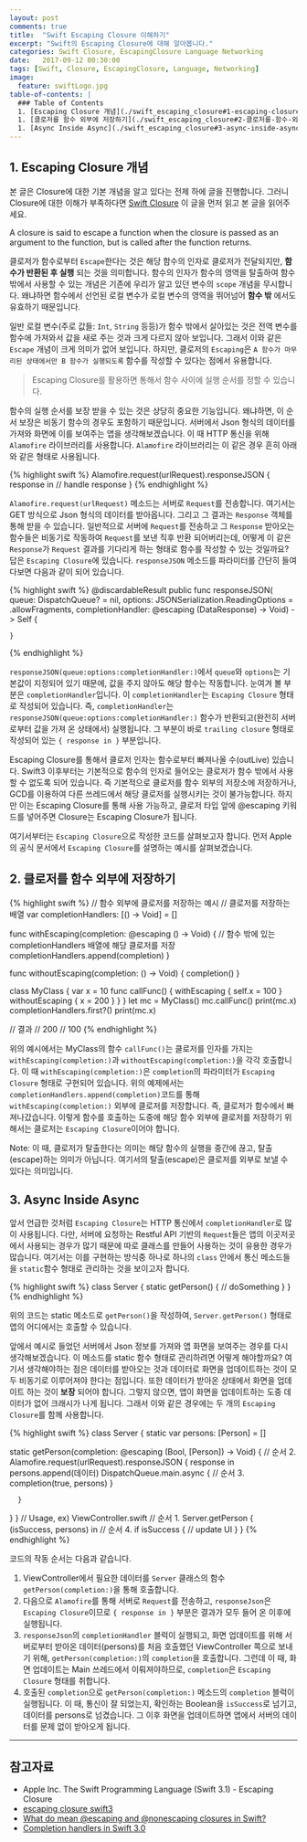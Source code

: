 ```yaml
---
layout: post
comments: true
title:  "Swift Escaping Closure 이해하기"
excerpt: "Swift의 Escaping Closure에 대해 알아봅니다."
categories: Swift Closure, EscapingClosure Language Networking
date:   2017-09-12 00:30:00
tags: [Swift, Closure, EscapingClosure, Language, Networking]
image:
  feature: swiftLogo.jpg
table-of-contents: |
  ### Table of Contents  
  1. [Escaping Closure 개념](./swift_escaping_closure#1-escaping-closure-개념)
  1. [클로저를 함수 외부에 저장하기](./swift_escaping_closure#2-클로저를-함수-외부에-저장하기)
  1. [Async Inside Async](./swift_escaping_closure#3-async-inside-async)
---
```


## 1. Escaping Closure 개념

본 글은 Closure에 대한 기본 개념을 알고 있다는 전제 하에 글을 진행합니다. 그러니 Closure에 대한 이해가 부족하다면 [Swift Closure](https://hcn1519.github.io/articles/2017-05/swift_closure) 이 글을 먼저 읽고 본 글을 읽어주세요.

<div class="message">
  A closure is said to escape a function when the closure is passed as an argument to the function, but is called after the function returns.
</div>

클로저가 함수로부터 `Escape`한다는 것은 해당 함수의 인자로 클로저가 전달되지만, **함수가 반환된 후 실행** 되는 것을 의미합니다. 함수의 인자가 함수의 영역을 탈출하여 함수 밖에서 사용할 수 있는 개념은 기존에 우리가 알고 있던 변수의 `scope` 개념을 무시합니다. 왜냐하면 함수에서 선언된 로컬 변수가 로컬 변수의 영역을 뛰어넘어 **함수 밖** 에서도 유효하기 때문입니다.

일반 로컬 변수(주로 값들: `Int`, `String` 등등)가 함수 밖에서 살아있는 것은 전역 변수를 함수에 가져와서 값을 새로 주는 것과 크게 다르지 않아 보입니다. 그래서 이와 같은 `Escape` 개념이 크게 의미가 없어 보입니다. 하지만, 클로저의 `Escaping`은 `A 함수가 마무리된 상태에서만 B 함수가 실행되도록` 함수를 작성할 수 있다는 점에서 유용합니다.

> Escaping Closure를 활용하면 통해서 함수 사이에 실행 순서를 정할 수 있습니다.

함수의 실행 순서를 보장 받을 수 있는 것은 상당히 중요한 기능입니다. 왜냐하면, 이 순서 보장은 비동기 함수의 경우도 포함하기 때문입니다. 서버에서 Json 형식의 데이터를 가져와 화면에 이를 보여주는 앱을 생각해보겠습니다. 이 때 HTTP 통신을 위해 `Alamofire` 라이브러리를 사용합니다. `Alamofire` 라이브러리는 이 같은 경우 흔히 아래와 같은 형태로 사용됩니다.

{% highlight swift %}
Alamofire.request(urlRequest).responseJSON { response in
  // handle response
}
{% endhighlight %}

`Alamofire.request(urlRequest)` 메소드는 서버로 `Request`를 전송합니다. 여기서는 GET 방식으로 Json 형식의 데이터를 받아옵니다. 그리고 그 결과는 `Response` 객체를 통해 받을 수 있습니다. 일반적으로 서버에 `Request`를 전송하고 그 `Response` 받아오는 함수들은 비동기로 작동하여 `Request`를 보낸 직후 반환 되어버리는데, 어떻게 이 같은 `Response`가 `Request` 결과를 기다리게 하는 형태로 함수를 작성할 수 있는 것일까요? 답은 `Escaping Closure`에 있습니다. `responseJSON` 메소드를 파라미터를 간단히 들여다보면 다음과 같이 되어 있습니다.

{% highlight swift %}
@discardableResult
    public func responseJSON(
        queue: DispatchQueue? = nil,
        options: JSONSerialization.ReadingOptions = .allowFragments,
        completionHandler: @escaping (DataResponse<Any>) -> Void)
        -> Self
    {

    }
{% endhighlight %}

`responseJSON(queue:options:completionHandler:)`에서 `queue`와 `options`는 기본값이 지정되어 있기 때문에, 값을 주지 않아도 해당 함수는 작동합니다. 눈여겨 볼 부분은 `completionHandler`입니다. 이 `completionHandler`는 `Escaping Closure` 형태로 작성되어 있습니다. 즉, `completionHandler`는 `responseJSON(queue:options:completionHandler:)` 함수가 반환되고(완전히 서버로부터 값을 가져 온 상태에서) 실행됩니다. 그 부분이 바로 `trailing closure` 형태로 작성되어 있는 `{ response in }` 부분입니다.

<div class="message">
  Escaping Closure를 통해서 클로저 인자는 함수로부터 빠져나올 수(outLive) 있습니다. Swift3 이후부터는 기본적으로 함수의 인자로 들어오는 클로저가 함수 밖에서 사용할 수 없도록 되어 있습니다. 즉 기본적으로 클로저를 함수 외부의 저장소에 저장하거나, GCD를 이용하여 다른 쓰레드에서 해당 클로저를 실행시키는 것이 불가능합니다. 하지만 이는 Escaping Closure를 통해 사용 가능하고, 클로저 타입 앞에 @escaping 키워드를 넣어주면 Closure는 Escaping Closure가 됩니다.
</div>

여기서부터는 `Escaping Closure`으로 작성한 코드를 살펴보고자 합니다. 먼저 Apple의 공식 문서에서 `Escaping Closure`를 설명하는 예시를 살펴보겠습니다.

## 2. 클로저를 함수 외부에 저장하기

{% highlight swift %}
// 함수 외부에 클로저를 저장하는 예시
// 클로저를 저장하는 배열
var completionHandlers: [() -> Void] = []

func withEscaping(completion: @escaping () -> Void) {
    // 함수 밖에 있는 completionHandlers 배열에 해당 클로저를 저장
    completionHandlers.append(completion)
}

func withoutEscaping(completion: () -> Void) {
    completion()
}

class MyClass {
    var x = 10
    func callFunc() {
        withEscaping { self.x = 100 }
        withoutEscaping { x = 200 }
    }
}
let mc = MyClass()
mc.callFunc()
print(mc.x)
completionHandlers.first?()
print(mc.x)

// 결과
// 200
// 100
{% endhighlight %}

위의 예시에서는 MyClass의 함수 `callFunc()`는 클로저를 인자를 가지는 `withEscaping(completion:)`과 `withoutEscaping(completion:)`을 각각 호출합니다. 이 때 `withEscaping(completion:)`은 `completion`의 파라미터가 `Escaping Closure` 형태로 구현되어 있습니다. 위의 예제에서는 `completionHandlers.append(completion)`코드를 통해 `withEscaping(completion:)` 외부에 클로저를 저장합니다. 즉, 클로저가 함수에서 빠져나갔습니다. 이렇게 함수를 호출하는 도중에 해당 함수 외부에 클로저를 저장하기 위해서는 클로저는 `Escaping Closure`이어야 합니다.

<div class="message">
  Note: 이 때, 클로저가 탈출한다는 의미는 해당 함수의 실행을 중간에 끊고, 탈출(escape)하는 의미가 아닙니다. 여기서의 탈출(escape)은 클로저를 외부로 보낼 수 있다는 의미입니다.
</div>

## 3. Async Inside Async

앞서 언급한 것처럼 `Escaping Closure`는 HTTP 통신에서 `completionHandler`로 많이 사용됩니다. 다만, 서버에 요청하는 Restful API 기반의 `Request`들은 앱의 이곳저곳에서 사용되는 경우가 많기 때문에 따로 클래스를 만들어 사용하는 것이 유용한 경우가 많습니다. 여기서는 이를 구현하는 방식중 하나로 하나의 `class` 안에서 통신 메소드들을 `static`함수 형태로 관리하는 것을 보이고자 합니다.

{% highlight swift %}
class Server {
  static getPerson() {
    // doSomething
  }
}
{% endhighlight %}

위의 코드는 static 메소드로 `getPerson()`을 작성하여, `Server.getPerson()` 형태로 앱의 어디에서는 호출할 수 있습니다.

앞에서 예시로 들었던 서버에서 Json 정보를 가져와 앱 화면을 보여주는 경우를 다시 생각해보겠습니다. 이 메소드를 static 함수 형태로 관리하려면 어떻게 해야할까요? 여기서 생각해야하는 점은 데이터를 받아오는 것과 데이터로 화면을 업데이트하는 것이 모두 비동기로 이루어져야 한다는 점입니다. 또한 데이터가 받아온 상태에서 화면을 업데이트 하는 것이 **보장** 되어야 합니다. 그렇지 않으면, 앱이 화면을 업데이트하는 도중 데이터가 없어 크래시가 나게 됩니다. 그래서 이와 같은 경우에는 두 개의 `Escaping Closure`를 함께 사용합니다.

{% highlight swift %}
class Server {
  static var persons: [Person] = []

  static getPerson(completion: @escaping (Bool, [Person]) -> Void) {
      // 순서 2.
      Alamofire.request(urlRequest).responseJSON { response in
          persons.append(데이터)
          DispatchQueue.main.async {
              // 순서 3.
              completion(true, persons)
          }

      }
  }
}
// Usage, ex) ViewController.swift
// 순서 1.
Server.getPerson { (isSuccess, persons) in
  // 순서 4.
  if isSuccess {
      // update UI
  }
}
{% endhighlight %}

코드의 작동 순서는 다음과 같습니다.

1. ViewController에서 필요한 데이터를 `Server` 클래스의 함수 `getPerson(completion:)`을 통해 호출합니다.
2. 다음으로 `Alamofire`를 통해 서버로 `Request`를 전송하고, `responseJson`은 `Escaping Closure`이므로 `{ response in }` 부분은 결과가 모두 들어 온 이후에 실행됩니다.
3. `responseJson`의 `completionHandler` 블럭이 실행되고, 화면 업데이트를 위해 서버로부터 받아온 데이터(persons)를 처음 호출했던 ViewController 쪽으로 보내기 위해, `getPerson(completion:)`의 `completion`을 호출합니다. 그런데 이 때, 화면 업데이트는 Main 쓰레드에서 이뤄져야하므로, `completion`은 `Escaping Closure` 형태를 취합니다.
4. 호출된 `completion`으로 `getPerson(completion:)` 메소드의 `completion` 블럭이 실행됩니다. 이 때, 통신이 잘 되었는지, 확인하는 Boolean을 `isSuccess`로 넘기고, 데이터를 persons로 넘겼습니다. 그 이후 화면을 업데이트하면 앱에서 서버의 데이터를 문제 없이 받아오게 됩니다.

---

## 참고자료

* Apple Inc. The Swift Programming Language (Swift 3.1) - Escaping Closure
* [escaping closure swift3](https://learnappmaking.com/escaping-closures-swift-3/)
* [What do mean @escaping and @nonescaping closures in Swift?](https://medium.com/@kumarpramod017/what-do-mean-escaping-and-nonescaping-closures-in-swift-d404d721f39d)
* [Completion handlers in Swift 3.0](https://stackoverflow.com/questions/41745328/completion-handlers-in-swift-3-0)
